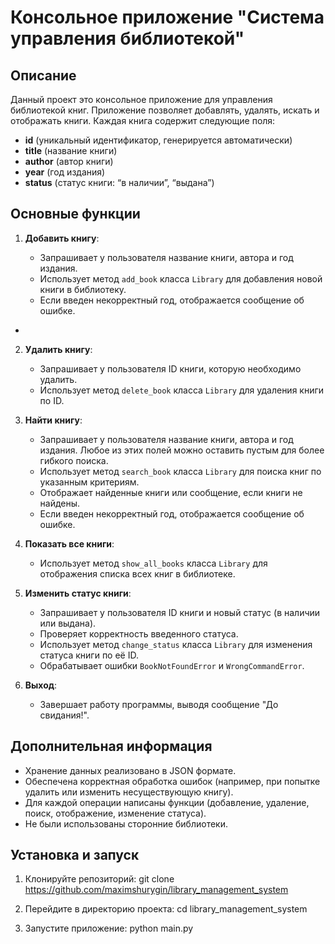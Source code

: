 # Консольное приложение "Система управления библиотекой"

## Описание

Данный проект это консольное приложение для управления библиотекой книг.
Приложение позволяет добавлять, удалять, искать и отображать книги.
Каждая книга содержит следующие поля:

- **id** (уникальный идентификатор, генерируется автоматически)
- **title** (название книги)
- **author** (автор книги)
- **year** (год издания)
- **status** (статус книги: “в наличии”, “выдана”)

## Основные функции

1. **Добавить книгу**:

   - Запрашивает у пользователя название книги, автора и год издания.
   - Использует метод `add_book` класса `Library` для добавления новой книги в библиотеку.
   - Если введен некорректный год, отображается сообщение об ошибке.
-

2. **Удалить книгу**:

   - Запрашивает у пользователя ID книги, которую необходимо удалить.
   - Использует метод `delete_book` класса `Library` для удаления книги по ID.

3. **Найти книгу**:

   - Запрашивает у пользователя название книги, автора и год издания. Любое из этих полей можно оставить пустым для более гибкого поиска.
   - Использует метод `search_book` класса `Library` для поиска книг по указанным критериям.
   - Отображает найденные книги или сообщение, если книги не найдены.
   - Если введен некорректный год, отображается сообщение об ошибке.

4. **Показать все книги**:

   - Использует метод `show_all_books` класса `Library` для отображения списка всех книг в библиотеке.

5. **Изменить статус книги**:

   - Запрашивает у пользователя ID книги и новый статус (в наличии или выдана).
   - Проверяет корректность введенного статуса.
   - Использует метод `change_status` класса `Library` для изменения статуса книги по её ID.
   - Обрабатывает ошибки `BookNotFoundError` и `WrongCommandError`.

6. **Выход**:

   - Завершает работу программы, выводя сообщение "До свидания!".

## Дополнительная информация

- Хранение данных реализовано в JSON формате.
- Обеспечена корректная обработка ошибок (например, при попытке удалить или изменить несуществующую книгу).
- Для каждой операции написаны функции (добавление, удаление, поиск, отображение, изменение статуса).
- Не были использованы сторонние библиотеки.

## Установка и запуск

1. Клонируйте репозиторий:
   git clone https://github.com/maximshurygin/library_management_system

2. Перейдите в директорию проекта:
   cd library_management_system

3. Запустите приложение:
   python main.py


